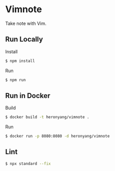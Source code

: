 # Vimnote

Take note with Vim.

## Run Locally

Install

```bash
$ npm install
```

Run

```bash
$ npm run
```

## Run in Docker

Build

```bash
$ docker build -t heronyang/vimnote .
```

Run

```bash
$ docker run -p 8080:8080 -d heronyang/vimnote
```

## Lint

```bash
$ npx standard --fix
```
